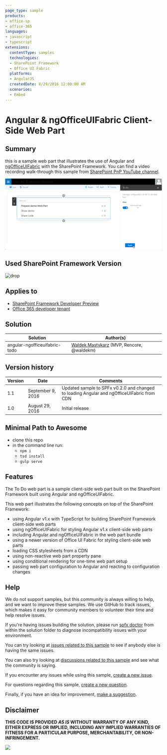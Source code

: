 ```yaml
---
page_type: sample
products:
- office-sp
- office-365
languages:
- javascript
- typescript
extensions:
  contentType: samples
  technologies:
  - SharePoint Framework
  - Office UI Fabric
  platforms:
  - AngularJS
  createdDate: 8/29/2016 12:00:00 AM
  scenarios:
  - Embed
---
```

# Angular & ngOfficeUIFabric Client-Side Web Part

## Summary

this is a sample web part that illustrates the use of Angular and [ngOfficeUIFabric](https://github.com/ngOfficeUIFabric) with the SharePoint Framework.
You can find a video recording walk-through this sample from [SharePoint PnP YouTube channel](https://www.youtube.com/watch?v=FS-_0KENJkI).

![Sample To do SharePoint Framework Client-Side Web Part built using Angular and ngOfficeUIFabric](./assets/preview.png)

## Used SharePoint Framework Version
 
![drop](https://img.shields.io/badge/drop-drop2-red.svg)

## Applies to

* [SharePoint Framework Developer Preview](https://docs.microsoft.com/sharepoint/dev/spfx/sharepoint-framework-overview)
* [Office 365 developer tenant](https://docs.microsoft.com/sharepoint/dev/spfx/set-up-your-developer-tenant)

## Solution

Solution|Author(s)
--------|---------
angular-ngofficeuifabric-todo|[Waldek Mastykarz](https://github.com/waldekmastykarz) (MVP, Rencore, @waldekm)

## Version history

Version|Date|Comments
-------|----|--------
1.1|September 9, 2016|Updated sample to SPFx v0.2.0 and changed to loading Angular and ngOfficeUIFabric from CDN
1.0|August 29, 2016|Initial release


## Minimal Path to Awesome

- clone this repo
- in the command line run:
  - `npm i`
  - `tsd install`
  - `gulp serve`

## Features

The To Do web part is a sample client-side web part built on the SharePoint Framework built using Angular and ngOfficeUIFabric.

This web part illustrates the following concepts on top of the SharePoint Framework:

- using Angular v1.x with TypeScript for building SharePoint Framework client-side web parts
- using ngOfficeUIFabric for styling Angular v1.x client-side web parts
- including Angular and ngOfficeUIFabric in the web part bundle
- using a newer version of Office UI Fabric for styling client-side web parts
- loading CSS stylesheets from a CDN
- using non-reactive web part property pane
- using conditional rendering for one-time web part setup
- passing web part configuration to Angular and reacting to configuration changes

## Help

We do not support samples, but this community is always willing to help, and we want to improve these samples. We use GitHub to track issues, which makes it easy for  community members to volunteer their time and help resolve issues.

If you're having issues building the solution, please run [spfx doctor](https://pnp.github.io/cli-microsoft365/cmd/spfx/spfx-doctor/) from within the solution folder to diagnose incompatibility issues with your environment.

You can try looking at [issues related to this sample](https://github.com/pnp/sp-dev-fx-webparts/issues?q=label%3A"sample%3A%20angular-ngofficeuifabric-todo" ) to see if anybody else is having the same issues.

You can also try looking at [discussions related to this sample](https://github.com/pnp/sp-dev-fx-webparts/discussions?discussions_q=angular-ngofficeuifabric-todo) and see what the community is saying.

If you encounter any issues while using this sample, [create a new issue](https://github.com/pnp/sp-dev-fx-webparts/issues/new?assignees=&labels=Needs%3A+Triage+%3Amag%3A%2Ctype%3Abug-suspected%2Csample%3A%20angular-ngofficeuifabric-todo&template=bug-report.yml&sample=angular-ngofficeuifabric-todo&authors=@waldekmastykarz&title=angular-ngofficeuifabric-todo%20-%20).

For questions regarding this sample, [create a new question](https://github.com/pnp/sp-dev-fx-webparts/issues/new?assignees=&labels=Needs%3A+Triage+%3Amag%3A%2Ctype%3Aquestion%2Csample%3A%20angular-ngofficeuifabric-todo&template=question.yml&sample=angular-ngofficeuifabric-todo&authors=@waldekmastykarz&title=angular-ngofficeuifabric-todo%20-%20).

Finally, if you have an idea for improvement, [make a suggestion](https://github.com/pnp/sp-dev-fx-webparts/issues/new?assignees=&labels=Needs%3A+Triage+%3Amag%3A%2Ctype%3Aenhancement%2Csample%3A%20angular-ngofficeuifabric-todo&template=question.yml&sample=angular-ngofficeuifabric-todo&authors=@waldekmastykarz&title=angular-ngofficeuifabric-todo%20-%20).


## Disclaimer

**THIS CODE IS PROVIDED *AS IS* WITHOUT WARRANTY OF ANY KIND, EITHER EXPRESS OR IMPLIED, INCLUDING ANY IMPLIED WARRANTIES OF FITNESS FOR A PARTICULAR PURPOSE, MERCHANTABILITY, OR NON-INFRINGEMENT.**


<img src="https://telemetry.sharepointpnp.com/sp-dev-fx-webparts/samples/angular-ngofficeuifabric-todo" />